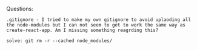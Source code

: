 Questions:

    .gitignore - I tried to make my own gitignore to avoid uplaoding all the node-modules but I can not seem to get to work the same way as create-react-app. Am I missing something reagrding this?
    
    solve: git rm -r --cached node_modules/